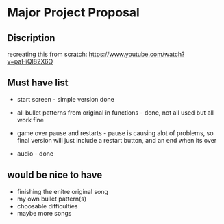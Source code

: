 # Major Project Proposal

## Discription
recreating this from scratch: https://www.youtube.com/watch?v=paHiQl82X6Q

## Must have list

- start screen - simple version done
- all bullet patterns from original in functions - done, not all used but all work fine
- game over pause and restarts - pause is causing alot of problems, so final version will just include a restart button, and an end when its over

- audio - done

## would be nice to have
- finishing the enitre original song
- my own bullet pattern(s)
- choosable difficulties
- maybe more songs
